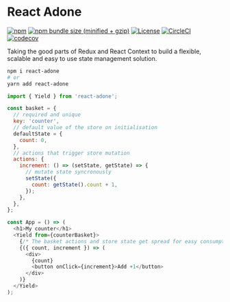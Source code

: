 # React Adone

[![npm](https://img.shields.io/npm/v/react-adone.svg)](https://www.npmjs.com/package/react-adone)
[![npm bundle size (minified + gzip)](https://img.shields.io/bundlephobia/minzip/react-adone.svg)](https://bundlephobia.com/result?p=react-adone)
[![License](https://img.shields.io/:license-MIT-blue.svg)](http://albertogasparin.mit-license.org)
[![CircleCI](https://circleci.com/gh/albertogasparin/react-adone.svg?style=shield&circle-token=17a5f372d198e27098226779bc1afd8fd6a2fb3a)](https://circleci.com/gh/albertogasparin/react-adone)
[![codecov](https://codecov.io/gh/albertogasparin/react-adone/branch/master/graph/badge.svg)](https://codecov.io/gh/albertogasparin/react-adone)

Taking the good parts of Redux and React Context to build a flexible, scalable and easy to use state management solution.

```sh
npm i react-adone
# or
yarn add react-adone
```

```js
import { Yield } from 'react-adone';

const basket = {
  // required and unique
  key: 'counter',
  // default value of the store on initialisation
  defaultState = {
    count: 0,
  },
  // actions that trigger store mutation
  actions: {
    increment: () => (setState, getState) => {
      // mutate state syncronously
      setState({
        count: getState().count + 1,
      });
    },
  },
};

const App = () => (
  <h1>My counter</h1>
  <Yield from={counterBasket}>
    {/* The basket actions and store state get spread for easy consumption */}
    {({ count, increment }) => (
      <div>
        {count}
        <button onClick={increment}>Add +1</button>
      </div>
    )}
  </Yield>
);
```
